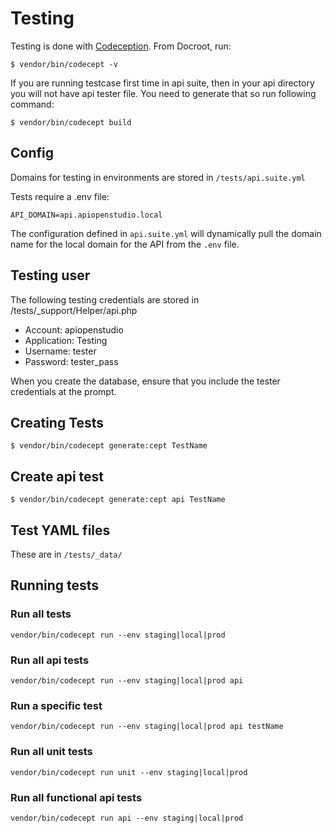 Testing
=======

Testing is done with [Codeception](http://codeception.com/).
From Docroot, run:

```$ vendor/bin/codecept -v```

If you are running testcase first time in api suite, then in your api directory you will not have api tester file. You need to generate that so run following command:

```$ vendor/bin/codecept build```

Config
------

Domains for testing in environments are stored in ```/tests/api.suite.yml```

Tests require a .env file:

    API_DOMAIN=api.apiopenstudio.local

The configuration defined in ```api.suite.yml``` will dynamically pull the domain name for the
local domain for the API from the ```.env``` file.

Testing user
------------

The following testing credentials  are stored in /tests/_support/Helper/api.php

* Account: apiopenstudio
* Application: Testing
* Username: tester
* Password: tester_pass

When you create the database, ensure that you include the tester credentials at the prompt.

Creating Tests
--------------

```$ vendor/bin/codecept generate:cept TestName```

Create api test
---------------

```$ vendor/bin/codecept generate:cept api TestName```

Test YAML files
---------------

These are in ```/tests/_data/```

Running tests
-------------

### Run all tests

```vendor/bin/codecept run --env staging|local|prod```

### Run all api tests

```vendor/bin/codecept run --env staging|local|prod api```

### Run a specific test

```vendor/bin/codecept run --env staging|local|prod api testName```

### Run all unit tests

```vendor/bin/codecept run unit --env staging|local|prod```

### Run all functional api tests

```vendor/bin/codecept run api --env staging|local|prod```
